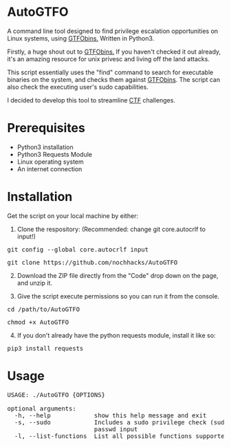 # AutoGTFO
A command line tool designed to find privilege escalation opportunities on Linux systems, using <a href="https://gtfobins.github.io/">GTFObins.</a> Written in Python3.

Firstly, a huge shout out to <a href="https://gtfobins.github.io/">GTFObins.</a> If you haven't checked it out already, it's an amazing resource for unix privesc and living off the land attacks.

This script essentially uses the "find" command to search for executable binaries on the system, and checks them against <a href="https://gtfobins.github.io/">GTFObins</a>. The script can also check the executing user's sudo capabilities.

I decided to develop this tool to streamline <a href="https://haxf4rall.com/2019/06/29/ctf-guide/">CTF</a> challenges.

# Prerequisites
* Python3 installation
* Python3 Requests Module
* Linux operating system
* An internet connection

# Installation
Get the script on your local machine by either:

1) Clone the respository:
(Recommended: change git core.autocrlf to input!)
<pre>git config --global core.autocrlf input</pre>
<pre>git clone https://github.com/nochhacks/AutoGTFO</pre>

2) Download the ZIP file directly from the "Code" drop down on the page, and unzip it.

3) Give the script execute permissions so you can run it from the console.
<pre>cd /path/to/AutoGTFO</pre>
<pre>chmod +x AutoGTFO</pre>

4) If you don't already have the python requests module, install it like so:
<pre>pip3 install requests</pre>

# Usage

<pre>
USAGE: ./AutoGTFO {OPTIONS}

optional arguments:
  -h, --help            show this help message and exit
  -s, --sudo            Includes a sudo privilege check (sudo -l), may require
                        passwd input
  -l, --list-functions  List all possible functions supported by binaries
</pre>

